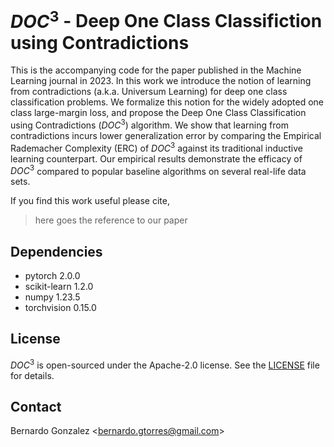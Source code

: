 # $DOC^3$ - Deep One Class Classifiction using Contradictions
This is the accompanying code for the paper published in the Machine Learning journal in 2023. In this work we introduce the notion of learning from contradictions (a.k.a. Universum Learning) for deep one class classification problems. We formalize this notion for the widely adopted one class large-margin loss, and propose the Deep One Class Classification using Contradictions ($DOC^3$) algorithm. We show that learning from contradictions incurs lower generalization error by comparing the Empirical Rademacher Complexity (ERC) of $DOC^3$ against its traditional inductive learning counterpart. Our empirical results demonstrate the efficacy of $DOC^3$ compared to popular baseline algorithms on several real-life data sets.

If you find this work useful please cite,

> here goes the reference to our paper

## Dependencies
- pytorch 2.0.0
- scikit-learn 1.2.0
- numpy 1.23.5
- torchvision 0.15.0

## License
$DOC^3$ is open-sourced under the Apache-2.0 license. See the [LICENSE](https://github.com/sauptikdhar/DOC3/blob/main/LICENSE) file for details.

## Contact
Bernardo Gonzalez <[bernardo.gtorres@gmail.com](mailto:bernardo.gtorres@gmail.com)>
